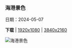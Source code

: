 ### 海港景色

日期：2024-05-07

**下载**  |  [1920x1080](https://cn.bing.com/th?id=OHR.PortMarseille_ZH-CN3194394496_1920x1080.jpg)  |  [3840x2160](https://cn.bing.com/th?id=OHR.PortMarseille_ZH-CN3194394496_UHD.jpg)

![海港景色](https://cn.bing.com/th?id=OHR.PortMarseille_ZH-CN3194394496_1920x1080.jpg "伊夫堡，马赛，法国 (© Sergii Figurnyi/Alamy)")

